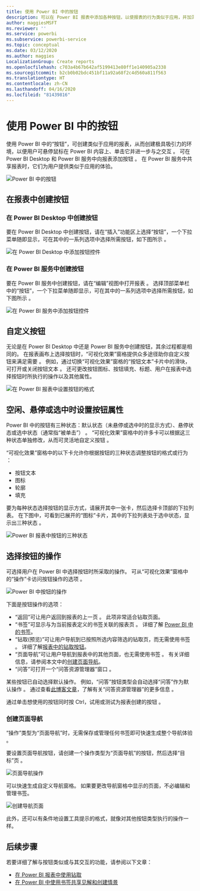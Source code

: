 ```yaml
---
title: 使用 Power BI 中的按钮
description: 可以在 Power BI 报表中添加各种按钮，以使报表的行为类似于应用，并加深与用户的互动。
author: maggiesMSFT
ms.reviewer: ''
ms.service: powerbi
ms.subservice: powerbi-service
ms.topic: conceptual
ms.date: 03/12/2020
ms.author: maggies
LocalizationGroup: Create reports
ms.openlocfilehash: c703a4b67b642af5199413e80ff1e140905a2338
ms.sourcegitcommit: b2cb0b02bdc451bf11a92a68f2c4d560a811f563
ms.translationtype: HT
ms.contentlocale: zh-CN
ms.lasthandoff: 04/16/2020
ms.locfileid: "81439816"
---
```

# <a name="use-buttons-in-power-bi"></a>使用 Power BI 中的按钮
使用 Power BI 中的“按钮”，可创建类似于应用的报表，从而创建极具吸引力的环境，以便用户可悬停鼠标在 Power BI 内容上、单击它并进一步与之交互  。 可在 Power BI Desktop 和 Power BI 服务中向报表添加按钮   。 在 Power BI 服务中共享报表时，它们为用户提供类似于应用的体验。

![Power BI 中的按钮](media/desktop-buttons/power-bi-buttons.png)

## <a name="create-buttons-in-reports"></a>在报表中创建按钮

### <a name="create-a-button-in-power-bi-desktop"></a>在 Power BI Desktop 中创建按钮

要在 Power BI Desktop 中创建按钮，请在“插入”功能区上选择“按钮”，一个下拉菜单随即显示，可在其中的一系列选项中选择所需按钮，如下图所示    。 

![在 Power BI Desktop 中添加按钮控件](media/desktop-buttons/power-bi-button-dropdown.png)

### <a name="create-a-button-in-the-power-bi-service"></a>在 Power BI 服务中创建按钮

要在 Power BI 服务中创建按钮，请在“编辑”视图中打开报表  。 选择顶部菜单栏中的“按钮”，一个下拉菜单随即显示，可在其中的一系列选项中选择所需按钮，如下图所示  。 

![在 Power BI 服务中添加按钮控件](media/desktop-buttons/power-bi-button-service-dropdown.png)

## <a name="customize-a-button"></a>自定义按钮

无论是在 Power BI Desktop 中还是 Power BI 服务中创建按钮，其余过程都是相同的。 在报表画布上选择按钮时，“可视化效果”窗格提供众多途径助你自定义按钮来满足需要  。 例如，通过切换“可视化效果”窗格的“按钮文本”卡片中的滑块，可打开或关闭按钮文本   。 还可更改按钮图标、按钮填充、标题、用户在报表中选择按钮时所执行的操作以及其他属性。

![在 Power BI 报表中设置按钮的格式](media/desktop-buttons/power-bi-button-properties.png)

## <a name="set-button-properties-when-idle-hovered-over-or-selected"></a>空闲、悬停或选中时设置按钮属性

Power BI 中的按钮有三种状态：默认状态（未悬停或选中时的显示方式）、悬停状态或选中状态（通常指“被单击”）  。 “可视化效果”窗格中的许多卡可以根据这三种状态单独修改，从而可灵活地自定义按钮  。

“可视化效果”窗格中的以下卡允许你根据按钮的三种状态调整按钮的格式或行为  ：

* 按钮文本
* 图标
* 轮廓
* 填充

要为每种状态选择按钮的显示方式，请展开其中一张卡，然后选择卡顶部的下拉列表。 在下图中，可看到已展开的“图标”卡片，其中的下拉列表处于选中状态，显示出三种状态  。

![Power BI 报表中按钮的三种状态](media/desktop-buttons/power-bi-button-format.png)


## <a name="select-the-action-for-a-button"></a>选择按钮的操作

可选择用户在 Power BI 中选择按钮时所采取的操作。 可从“可视化效果”窗格中的“操作”卡访问按钮操作的选项   。

![Power BI 中按钮的操作](media/desktop-buttons/power-bi-button-action.png)

下面是按钮操作的选项：

- “返回”可让用户返回到报表的上一页  。 此项非常适合钻取页面。
- “书签”可显示与为当前报表定义的书签关联的报表页  。 详细了解 [Power BI 中的书签](desktop-bookmarks.md)。 
- “钻取(预览)”可让用户导航到已按照所选内容筛选的钻取页，而无需使用书签  。 详细了解[报表中的钻取按钮](desktop-drill-through-buttons.md)。
- “页面导航”可让用户导航到报表中的其他页面，也无需使用书签  。 有关详细信息，请参阅本文中的[创建页面导航](#create-page-navigation)。
- “问答”可打开一个“问答资源管理器”窗口   。 

某些按钮已自动选择默认操作。 例如，“问答”按钮类型会自动选择“问答”作为默认操作   。 通过查看[此博客文章](https://powerbi.microsoft.com/blog/power-bi-desktop-april-2018-feature-summary/#Q&AExplorer)，了解有关“问答资源管理器”的更多信息  。

通过单击想使用的按钮同时按 Ctrl，试用或测试为报表创建的按钮  。 

### <a name="create-page-navigation"></a>创建页面导航

“操作”类型为“页面导航”时，无需保存或管理任何书签即可快速生成整个导航体验   。

要设置页面导航按钮，请创建一个操作类型为“页面导航”的按钮，然后选择“目标”页   。

![页面导航操作](media/desktop-buttons/power-bi-page-navigation.png)

可以快速生成自定义导航窗格。 如果要更改导航窗格中显示的页面，不必编辑和管理书签。

![创建导航页面](media/desktop-buttons/power-bi-build-navigation-pane.png)

此外，还可以有条件地设置工具提示的格式，就像对其他按钮类型执行的操作一样。

## <a name="next-steps"></a>后续步骤
若要详细了解与按钮类似或与其交互的功能，请参阅以下文章：

* [在 Power BI 报表中使用钻取](desktop-drillthrough.md)
* [在 Power BI 中使用书签共享见解和创建情景](desktop-bookmarks.md)

